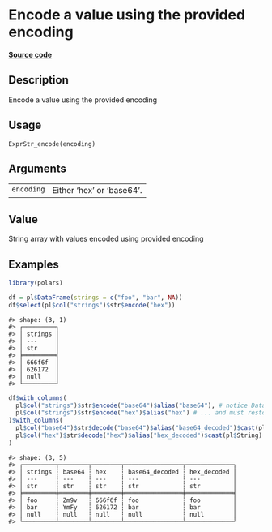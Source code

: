 
# Encode a value using the provided encoding

[**Source code**](https://github.com/pola-rs/r-polars/tree/main/R/expr__string.R#L574)

## Description

Encode a value using the provided encoding

## Usage

<pre><code class='language-R'>ExprStr_encode(encoding)
</code></pre>

## Arguments

<table>
<tr>
<td style="white-space: nowrap; font-family: monospace; vertical-align: top">
<code id="ExprStr_encode_:_encoding">encoding</code>
</td>
<td>
Either ‘hex’ or ‘base64’.
</td>
</tr>
</table>

## Value

String array with values encoded using provided encoding

## Examples

``` r
library(polars)

df = pl$DataFrame(strings = c("foo", "bar", NA))
df$select(pl$col("strings")$str$encode("hex"))
```

    #> shape: (3, 1)
    #> ┌─────────┐
    #> │ strings │
    #> │ ---     │
    #> │ str     │
    #> ╞═════════╡
    #> │ 666f6f  │
    #> │ 626172  │
    #> │ null    │
    #> └─────────┘

``` r
df$with_columns(
  pl$col("strings")$str$encode("base64")$alias("base64"), # notice DataType is not encoded
  pl$col("strings")$str$encode("hex")$alias("hex") # ... and must restored with cast
)$with_columns(
  pl$col("base64")$str$decode("base64")$alias("base64_decoded")$cast(pl$String),
  pl$col("hex")$str$decode("hex")$alias("hex_decoded")$cast(pl$String)
)
```

    #> shape: (3, 5)
    #> ┌─────────┬────────┬────────┬────────────────┬─────────────┐
    #> │ strings ┆ base64 ┆ hex    ┆ base64_decoded ┆ hex_decoded │
    #> │ ---     ┆ ---    ┆ ---    ┆ ---            ┆ ---         │
    #> │ str     ┆ str    ┆ str    ┆ str            ┆ str         │
    #> ╞═════════╪════════╪════════╪════════════════╪═════════════╡
    #> │ foo     ┆ Zm9v   ┆ 666f6f ┆ foo            ┆ foo         │
    #> │ bar     ┆ YmFy   ┆ 626172 ┆ bar            ┆ bar         │
    #> │ null    ┆ null   ┆ null   ┆ null           ┆ null        │
    #> └─────────┴────────┴────────┴────────────────┴─────────────┘
